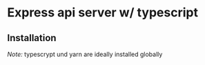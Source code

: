 # Express api server w/ typescript

## Installation

_Note:_ typescrypt und yarn are ideally installed globally

